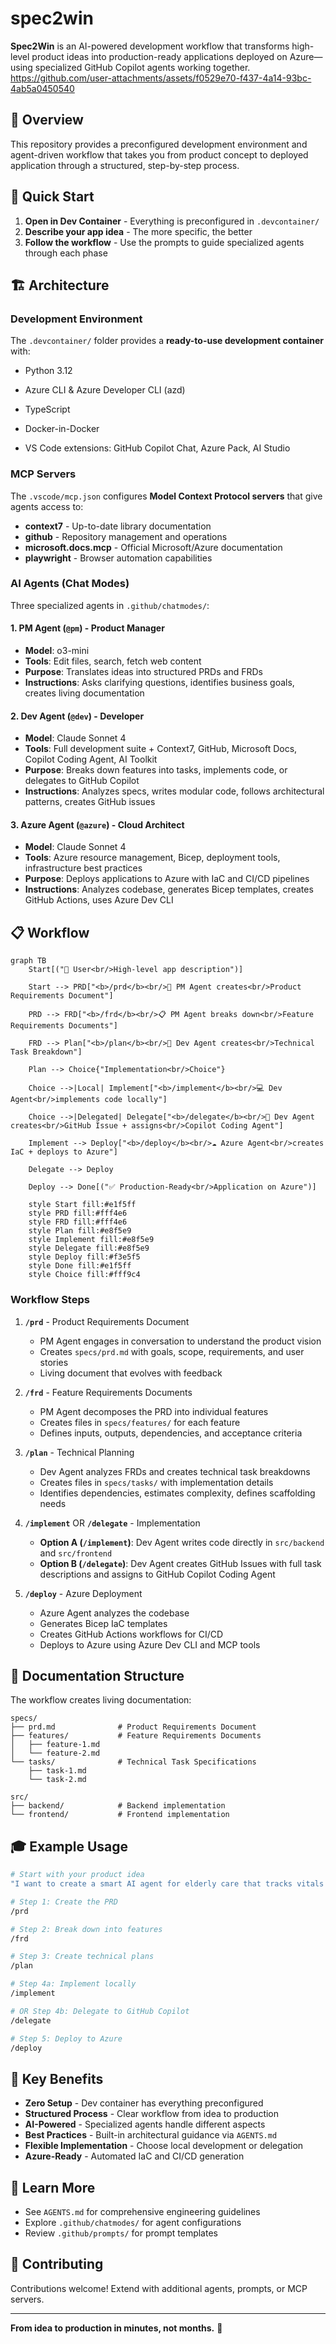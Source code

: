 # spec2win

**Spec2Win** is an AI-powered development workflow that transforms high-level product ideas into production-ready applications deployed on Azure—using specialized GitHub Copilot agents working together.
https://github.com/user-attachments/assets/f0529e70-f437-4a14-93bc-4ab5a0450540

## 🎯 Overview

This repository provides a preconfigured development environment and agent-driven workflow that takes you from product concept to deployed application through a structured, step-by-step process.

## 🚀 Quick Start

1. **Open in Dev Container** - Everything is preconfigured in `.devcontainer/`
2. **Describe your app idea** - The more specific, the better
3. **Follow the workflow** - Use the prompts to guide specialized agents through each phase

## 🏗️ Architecture

### Development Environment

The `.devcontainer/` folder provides a **ready-to-use development container** with:
- Python 3.12




- Azure CLI & Azure Developer CLI (azd)
- TypeScript
- Docker-in-Docker
- VS Code extensions: GitHub Copilot Chat, Azure Pack, AI Studio

### MCP Servers

The `.vscode/mcp.json` configures **Model Context Protocol servers** that give agents access to:
- **context7** - Up-to-date library documentation
- **github** - Repository management and operations
- **microsoft.docs.mcp** - Official Microsoft/Azure documentation
- **playwright** - Browser automation capabilities

### AI Agents (Chat Modes)

Three specialized agents in `.github/chatmodes/`:

#### 1. **PM Agent** (`@pm`) - Product Manager
- **Model**: o3-mini
- **Tools**: Edit files, search, fetch web content
- **Purpose**: Translates ideas into structured PRDs and FRDs
- **Instructions**: Asks clarifying questions, identifies business goals, creates living documentation

#### 2. **Dev Agent** (`@dev`) - Developer
- **Model**: Claude Sonnet 4
- **Tools**: Full development suite + Context7, GitHub, Microsoft Docs, Copilot Coding Agent, AI Toolkit
- **Purpose**: Breaks down features into tasks, implements code, or delegates to GitHub Copilot
- **Instructions**: Analyzes specs, writes modular code, follows architectural patterns, creates GitHub issues

#### 3. **Azure Agent** (`@azure`) - Cloud Architect
- **Model**: Claude Sonnet 4
- **Tools**: Azure resource management, Bicep, deployment tools, infrastructure best practices
- **Purpose**: Deploys applications to Azure with IaC and CI/CD pipelines
- **Instructions**: Analyzes codebase, generates Bicep templates, creates GitHub Actions, uses Azure Dev CLI

## 📋 Workflow

```mermaid
graph TB
    Start[("👤 User<br/>High-level app description")]
    
    Start --> PRD["<b>/prd</b><br/>📝 PM Agent creates<br/>Product Requirements Document"]
    
    PRD --> FRD["<b>/frd</b><br/>📋 PM Agent breaks down<br/>Feature Requirements Documents"]
    
    FRD --> Plan["<b>/plan</b><br/>🔧 Dev Agent creates<br/>Technical Task Breakdown"]
    
    Plan --> Choice{"Implementation<br/>Choice"}
    
    Choice -->|Local| Implement["<b>/implement</b><br/>💻 Dev Agent<br/>implements code locally"]
    
    Choice -->|Delegated| Delegate["<b>/delegate</b><br/>🎯 Dev Agent creates<br/>GitHub Issue + assigns<br/>Copilot Coding Agent"]
    
    Implement --> Deploy["<b>/deploy</b><br/>☁️ Azure Agent<br/>creates IaC + deploys to Azure"]
    
    Delegate --> Deploy
    
    Deploy --> Done[("✅ Production-Ready<br/>Application on Azure")]
    
    style Start fill:#e1f5ff
    style PRD fill:#fff4e6
    style FRD fill:#fff4e6
    style Plan fill:#e8f5e9
    style Implement fill:#e8f5e9
    style Delegate fill:#e8f5e9
    style Deploy fill:#f3e5f5
    style Done fill:#e1f5ff
    style Choice fill:#fff9c4
```

### Workflow Steps

1. **`/prd`** - Product Requirements Document
   - PM Agent engages in conversation to understand the product vision
   - Creates `specs/prd.md` with goals, scope, requirements, and user stories
   - Living document that evolves with feedback

2. **`/frd`** - Feature Requirements Documents
   - PM Agent decomposes the PRD into individual features
   - Creates files in `specs/features/` for each feature
   - Defines inputs, outputs, dependencies, and acceptance criteria

3. **`/plan`** - Technical Planning
   - Dev Agent analyzes FRDs and creates technical task breakdowns
   - Creates files in `specs/tasks/` with implementation details
   - Identifies dependencies, estimates complexity, defines scaffolding needs

4. **`/implement`** OR **`/delegate`** - Implementation
   - **Option A (`/implement`)**: Dev Agent writes code directly in `src/backend` and `src/frontend`
   - **Option B (`/delegate`)**: Dev Agent creates GitHub Issues with full task descriptions and assigns to GitHub Copilot Coding Agent
   
5. **`/deploy`** - Azure Deployment
   - Azure Agent analyzes the codebase
   - Generates Bicep IaC templates
   - Creates GitHub Actions workflows for CI/CD
   - Deploys to Azure using Azure Dev CLI and MCP tools

## 📁 Documentation Structure

The workflow creates living documentation:

```
specs/
├── prd.md              # Product Requirements Document
├── features/           # Feature Requirements Documents
│   ├── feature-1.md
│   └── feature-2.md
└── tasks/              # Technical Task Specifications
    ├── task-1.md
    └── task-2.md

src/
├── backend/            # Backend implementation
└── frontend/           # Frontend implementation
```

## 🎓 Example Usage

```bash
# Start with your product idea
"I want to create a smart AI agent for elderly care that tracks vitals and alerts caregivers"

# Step 1: Create the PRD
/prd

# Step 2: Break down into features
/frd

# Step 3: Create technical plans
/plan

# Step 4a: Implement locally
/implement

# OR Step 4b: Delegate to GitHub Copilot
/delegate

# Step 5: Deploy to Azure
/deploy
```

## 🔑 Key Benefits

- **Zero Setup** - Dev container has everything preconfigured
- **Structured Process** - Clear workflow from idea to production
- **AI-Powered** - Specialized agents handle different aspects
- **Best Practices** - Built-in architectural guidance via `AGENTS.md`
- **Flexible Implementation** - Choose local development or delegation
- **Azure-Ready** - Automated IaC and CI/CD generation

## 📖 Learn More

- See `AGENTS.md` for comprehensive engineering guidelines
- Explore `.github/chatmodes/` for agent configurations
- Review `.github/prompts/` for prompt templates

## 🤝 Contributing

Contributions welcome! Extend with additional agents, prompts, or MCP servers.

---

**From idea to production in minutes, not months.** 🚀
